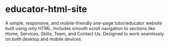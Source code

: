 # educator-html-site
A simple, responsive, and mobile-friendly one-page tutor/educator website built using only HTML. Includes smooth scroll navigation to sections like Home, Services, Skills, Team, and Contact Us. Designed to work seamlessly on both desktop and mobile devices.
